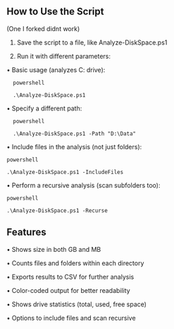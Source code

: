 ## How to Use the Script

 (One I forked didnt work)

1. Save the script to a file, like Analyze-DiskSpace.ps1

2. Run it with different parameters:

•	Basic usage (analyzes C: drive):
```
  powershell

  .\Analyze-DiskSpace.ps1
```

•	Specify a different path:

```
  powershell

  .\Analyze-DiskSpace.ps1 -Path "D:\Data"

```

•	Include files in the analysis (not just folders):
  
  ```
  powershell
  
  .\Analyze-DiskSpace.ps1 -IncludeFiles
```

•	Perform a recursive analysis (scan subfolders too):

  ```
  powershell

  .\Analyze-DiskSpace.ps1 -Recurse
```

## Features

•	Shows size in both GB and MB

•	Counts files and folders within each directory

•	Exports results to CSV for further analysis

•	Color-coded output for better readability

•	Shows drive statistics (total, used, free space)

•	Options to include files and scan recursive
